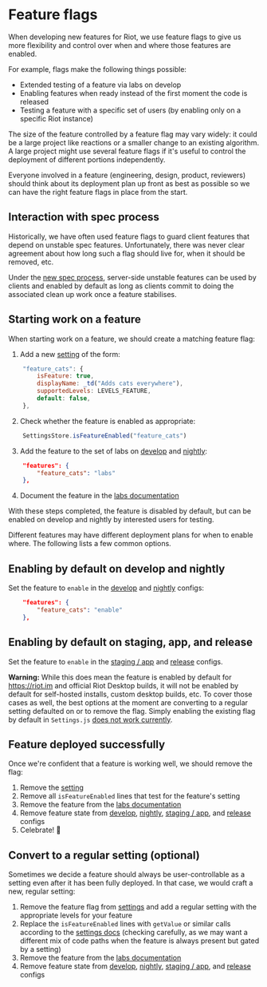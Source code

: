 # Feature flags

When developing new features for Riot, we use feature flags to give us more
flexibility and control over when and where those features are enabled.

For example, flags make the following things possible:

* Extended testing of a feature via labs on develop
* Enabling features when ready instead of the first moment the code is released
* Testing a feature with a specific set of users (by enabling only on a specific
  Riot instance)

The size of the feature controlled by a feature flag may vary widely: it could
be a large project like reactions or a smaller change to an existing algorithm.
A large project might use several feature flags if it's useful to control the
deployment of different portions independently.

Everyone involved in a feature (engineering, design, product, reviewers) should
think about its deployment plan up front as best as possible so we can have the
right feature flags in place from the start.

## Interaction with spec process

Historically, we have often used feature flags to guard client features that
depend on unstable spec features. Unfortunately, there was never clear agreement
about how long such a flag should live for, when it should be removed, etc.

Under the [new spec
process](https://github.com/matrix-org/matrix-doc/pull/2324), server-side
unstable features can be used by clients and enabled by default as long as
clients commit to doing the associated clean up work once a feature stabilises.

## Starting work on a feature

When starting work on a feature, we should create a matching feature flag:

1. Add a new
   [setting](https://github.com/matrix-org/matrix-react-sdk/blob/develop/src/settings/Settings.js)
   of the form:
```js
    "feature_cats": {
        isFeature: true,
        displayName: _td("Adds cats everywhere"),
        supportedLevels: LEVELS_FEATURE,
        default: false,
    },
```
2. Check whether the feature is enabled as appropriate:
```js
    SettingsStore.isFeatureEnabled("feature_cats")
```
3. Add the feature to the set of labs on
   [develop](https://github.com/vector-im/riot-web/blob/develop/riot.im/develop/config.json)
   and [nightly](https://github.com/vector-im/riot-desktop/blob/develop/riot.im/nightly/config.json):
```json
    "features": {
        "feature_cats": "labs"
    },
```
4. Document the feature in the [labs documentation](https://github.com/vector-im/riot-web/blob/develop/docs/labs.md)

With these steps completed, the feature is disabled by default, but can be
enabled on develop and nightly by interested users for testing.

Different features may have different deployment plans for when to enable where.
The following lists a few common options.

## Enabling by default on develop and nightly

Set the feature to `enable` in the
[develop](https://github.com/vector-im/riot-web/blob/develop/riot.im/develop/config.json)
and
[nightly](https://github.com/vector-im/riot-desktop/blob/develop/riot.im/nightly/config.json)
configs:

```json
    "features": {
        "feature_cats": "enable"
    },
```

## Enabling by default on staging, app, and release

Set the feature to `enable` in the
[staging / app](https://github.com/vector-im/riot-web/blob/develop/riot.im/app/config.json)
and
[release](https://github.com/vector-im/riot-desktop/blob/develop/riot.im/release/config.json)
configs.

**Warning:** While this does mean the feature is enabled by default for
https://riot.im and official Riot Desktop builds, it will not be enabled by
default for self-hosted installs, custom desktop builds, etc. To cover those
cases as well, the best options at the moment are converting to a regular
setting defaulted on or to remove the flag. Simply enabling the existing flag by
default in `Settings.js`
[does not work currently](https://github.com/vector-im/riot-web/issues/10360).

## Feature deployed successfully

Once we're confident that a feature is working well, we should remove the flag:

1. Remove the [setting](https://github.com/matrix-org/matrix-react-sdk/blob/develop/src/settings/Settings.js)
2. Remove all `isFeatureEnabled` lines that test for the feature's setting
3. Remove the feature from the [labs documentation](https://github.com/vector-im/riot-web/blob/develop/docs/labs.md)
4. Remove feature state from
   [develop](https://github.com/vector-im/riot-web/blob/develop/riot.im/develop/config.json),
   [nightly](https://github.com/vector-im/riot-desktop/blob/develop/riot.im/nightly/config.json),
   [staging / app](https://github.com/vector-im/riot-web/blob/develop/riot.im/app/config.json),
   and
   [release](https://github.com/vector-im/riot-desktop/blob/develop/riot.im/release/config.json)
   configs
5. Celebrate! 🥳

## Convert to a regular setting (optional)

Sometimes we decide a feature should always be user-controllable as a setting
even after it has been fully deployed. In that case, we would craft a new,
regular setting:

1. Remove the feature flag from
   [settings](https://github.com/matrix-org/matrix-react-sdk/blob/develop/src/settings/Settings.js)
   and add a regular setting with the appropriate levels for your feature
2. Replace the `isFeatureEnabled` lines with `getValue` or similar calls
   according to the [settings
   docs](https://github.com/matrix-org/matrix-react-sdk/blob/develop/docs/settings.md)
   (checking carefully, as we may want a different mix of code paths when the
   feature is always present but gated by a setting)
3. Remove the feature from the [labs documentation](https://github.com/vector-im/riot-web/blob/develop/docs/labs.md)
4. Remove feature state from
   [develop](https://github.com/vector-im/riot-web/blob/develop/riot.im/develop/config.json),
   [nightly](https://github.com/vector-im/riot-desktop/blob/develop/riot.im/nightly/config.json),
   [staging / app](https://github.com/vector-im/riot-web/blob/develop/riot.im/app/config.json),
   and
   [release](https://github.com/vector-im/riot-desktop/blob/develop/riot.im/release/config.json)
   configs
